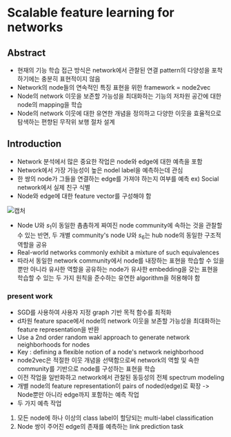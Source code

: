 # Scalable feature learning for networks

## Abstract
- 현재의 기능 학습 접근 방식은 network에서 관찰된 연결 pattern의 다양성을 포착하기에는 충분히 표현적이지 않음
- Network의 node들의 연속적인 특징 표현을 위한 framework = node2vec
- Node의 network 이웃을 보존할 가능성을 최대화하는 기능의 저차원 공간에 대한 node의 mapping을 학습
- Node의 network 이웃에 대한 유연한 개념을 정의하고 다양한 이웃을 효율적으로 탐색하는 편향된 무작위 보행 절차 설계


## Introduction
- Network 분석에서 많은 중요한 작업은 node와 edge에 대한 예측을 포함
- Network에서 가장 가능성이 높은 nodel label을 예측하는데 관심
- 한 쌍의 node가 그들을 연결하는 edge를 가져야 하는지 여부를 예측 ex) Social network에서 실제 친구 식별
- Node와 edge에 대한 feature vector를 구성해야 함

![캡처](https://user-images.githubusercontent.com/80622859/189596877-76c19d41-63b9-4377-ab6c-455f4bbdbbfa.PNG)

- Node U와 $s_1$이 동일한 촘촘하게 짜여진 node community에 속하는 것을 관찰할 수 있는 반면, 두 개별 community's node U와 $s_6$는 hub node의 동일한 구조적 역할을 공유
- Real-world networks commonly exhibit a mixture of such equivalences
- 따라서 동일한 network community에서 node를 내장하는 표현을 학습할 수 있을뿐만 아니라 유사한 역할을 공유하는 node가 유사한 embedding을 갖는 표현을 학습할 수 있는 두 가지 원칙을 준수하는 유연한 algorithm을 허용해야 함

### present work
- SGD를 사용하여 사용자 지정 graph 기반 목적 함수를 최적화
- d차원 feature space에서 node의 network 이웃을 보존할 가능성을 최대화하는 feature representation을 반환
- Use a 2nd order random wakl approach to generate network neighborhoods for nodes
- Key : defining a flexible notion of a node's network neighborhood
- node2vec은 적절한 이웃 개념을 선택함으로써 network의 역할 및 속한 community를 기반으로 node를 구성하는 표현을 학습
- 이전 작업을 일반화하고 network에서 관찰된 동등성의 전체 spectrum modeling
- 개별 node의 feature representation이 pairs of noded(edge)로 확장 -> Node뿐만 아니라 edge까지 포함하는 예측 작업
- 두 가지 예측 작업
1. 모든 node에 하나 이상의 class label이 할당되는 multi-label classification
2. Node 쌍이 주어진 edge의 존재를 예측하는 link prediction task

## 
